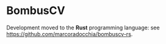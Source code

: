 # BombusCV

Development moved to the **Rust** programming language: see
https://github.com/marcoradocchia/bombuscv-rs.
